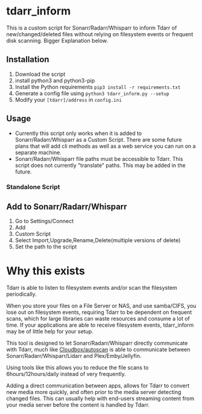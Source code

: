 # tdarr_inform

This is a custom script for Sonarr/Radarr/Whisparr to inform Tdarr of new/changed/deleted files without relying on filesystem events or frequent disk scanning. Bigger Explanation below.

## Installation

1) Download the script
2) install python3 and python3-pip
3) Install the Python requirements `pip3 install -r requirements.txt`
4) Generate a config file using `python3 tdarr_inform.py --setup`
5) Modify your `[tdarr]/address` in `config.ini`

## Usage

* Currently this script only works when it is added to Sonarr/Radarr/Whisparr as a Custom Script. There are some future plans that will add cli methods as well as a web service you can run on a separate machine.
* Sonarr/Radarr/Whisparr file paths must be accessible to Tdarr. This script does not currently "translate" paths. This may be added in the future.

### Standalone Script

## Add to Sonarr/Radarr/Whisparr
1) Go to Settings/Connect
2) Add
3) Custom Script
4) Select Import,Upgrade,Rename,Delete(multiple versions of delete)
5) Set the path to the script


# Why this exists

Tdarr is able to listen to filesystem events and/or scan the filesystem periodically.

When you store your files on a File Server or NAS, and use samba/CIFS, you lose out on filesystem events, requiring Tdarr to be dependent on frequent scans, which for large libraries can waste resources and consume a lot of time. If your applications are able to receive filesystem events, tdarr_inform may be of little help for your setup.

This tool is designed to let Sonarr/Radarr/Whisparr directly communicate with Tdarr, much like [Cloudbox/autoscan](https://github.com/Cloudbox/autoscan) is able to communicate between Sonarr/Radarr/Whisparr/Lidarr and Plex/Emby/Jellyfin.

Using tools like this allows you to reduce the file scans to 6hours/12hours/daily instead of very frequently.

Adding a direct communication between apps, allows for Tdarr to convert new media more quickly, and often prior to the media server detecting changed files. This can usually help with end-users streaming content from your media server before the content is handled by Tdarr.
